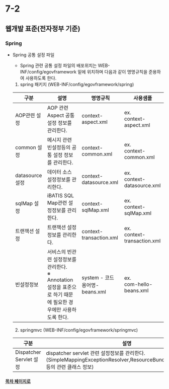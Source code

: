 # 7-2

## 웹개발 표준(전자정부 기준)

### Spring

- Spring 공통 설정 파일
  + Spring 관련 공통 설정 파일의 배포위치는  WEB-INF/config/egovframework 밑에 위치하며 다음과 같이 명명규칙을 준용하여 사용하도록 한다.
  
   1. spring 패키지 (WEB-INF/config/egovframework/spring)
   
    구분| 설명| 명명규칙| 사용샘플
    ---|---|---|---
    AOP관련 설정|AOP 관련 Aspect 공통 설정 정보를 관리한다.|context-aspect.xml|ex. <br> context-aspect.xml
    common 설정|메시지 관련 빈설정등의 공통 설정 정보를 관리한다.|context-common.xml|ex. <br> context-common.xml
    datasource 설정|데이터 소스 설정정보를 관리한다.|context-datasource.xml|ex. <br> context-datasource.xml
    sqlMap 설정|iBATIS SQL Map관련 설정정보를 관리한다.|context-sqlMap.xml|ex. <br> context-sqlMap.xml
    트랜잭션 설정| 트랜잭션 설정정보를 관리한다.|context-transaction.xml|ex. <br> context-transaction.xml
    빈설정정보|서비스의 빈관련 설정정보를 관리한다.<br>※ Annotation 설정을 표준으로 하기 때문에 필요한 경우에만 사용하도록 한다.|system - 코드 용어명-beans.xml| ex. <br> com-hello-beans.xml
   
   2. springmvc (WEB-INF/config/egovframework/springmvc) 
  
   구분 |설명 |명명규칙 |사용샘플
    --|--|--|--
    Dispatcher Servlet 설정|dispatcher servlet 관련 설정정보를 관리한다. <br> (SimpleMappingExceptionResolver,ResourceBundleMessageSource 등의 관련 클래스 정보)|ispatcher-servlet.xml|ex. dispatcher-servlet.xml

  
#### [목차 페이지로](./00index.md)
